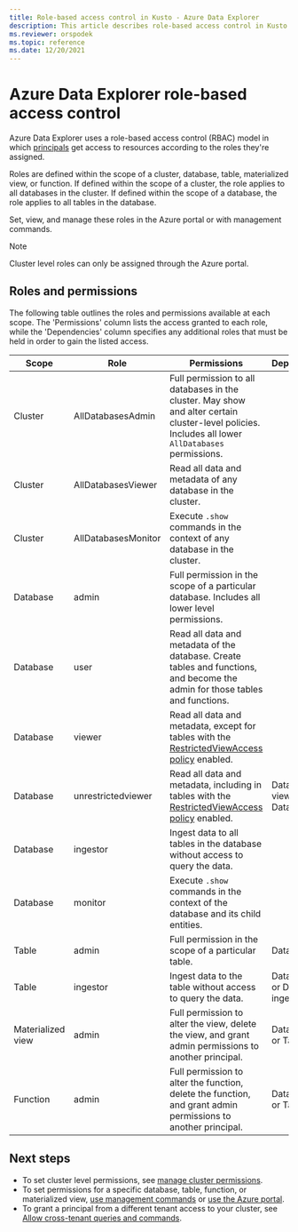 ```yaml
---
title: Role-based access control in Kusto - Azure Data Explorer
description: This article describes role-based access control in Kusto in Azure Data Explorer.
ms.reviewer: orspodek
ms.topic: reference
ms.date: 12/20/2021
---
```

# Azure Data Explorer role-based access control

Azure Data Explorer uses a role-based access control (RBAC) model in which [principals](principals-and-identity-providers.md) get access to resources according to the roles they're assigned.

Roles are defined within the scope of a cluster, database, table, materialized view, or function. If defined within the scope of a cluster, the role applies to all databases in the cluster. If defined within the scope of a database, the role applies to all tables in the database.

Set, view, and manage these roles in the Azure portal or with management commands.

> [!NOTE]
> Cluster level roles can only be assigned through the Azure portal.

## Roles and permissions

The following table outlines the roles and permissions available at each scope. The 'Permissions' column lists the access granted to each role, while the 'Dependencies' column specifies any additional roles that must be held in order to gain the listed access.

|Scope|Role|Permissions|Dependencies|
|--|--|--|--|
|Cluster|AllDatabasesAdmin |Full permission to all databases in the cluster. May show and alter certain cluster-level policies. Includes all lower `AllDatabases` permissions. ||
|Cluster|AllDatabasesViewer |Read all data and metadata of any database in the cluster. ||
|Cluster|AllDatabasesMonitor |Execute `.show` commands in the context of any database in the cluster.||
|Database|admin|Full permission in the scope of a particular database. Includes all lower level permissions.  ||
|Database|user|Read all data and metadata of the database. Create tables and functions, and become the admin for those tables and functions.||
|Database|viewer |Read all data and metadata, except for tables with the [RestrictedViewAccess policy](../show-table-restricted-view-access-policy-command.md) enabled. ||
|Database|unrestrictedviewer |Read all data and metadata, including in tables with the [RestrictedViewAccess policy](../show-table-restricted-view-access-policy-command.md) enabled. | Database viewer or Database user |
|Database|ingestor |Ingest data to all tables in the database without access to query the data. ||
|Database|monitor |Execute `.show` commands in the context of the database and its child entities. ||
|Table| admin | Full permission in the scope of a particular table.| Database user |
|Table|ingestor |Ingest data to the table without access to query the data. | Database user or Database ingestor |
|Materialized view|admin |Full permission to alter the view, delete the view, and grant admin permissions to another principal. | Database user or Table admin |
|Function|admin |Full permission to alter the function, delete the function, and grant admin permissions to another principal. | Database user or Table admin |

## Next steps

* To set cluster level permissions, see [manage cluster permissions](../../../manage-cluster-permissions.md).
* To set permissions for a specific database, table, function, or materialized view, [use management commands](../security-roles.md#commands-overview) or [use the Azure portal](../../../manage-database-permissions.md).
* To grant a principal from a different tenant access to your cluster, see [Allow cross-tenant queries and commands](../../../cross-tenant-query-and-commands.md).
